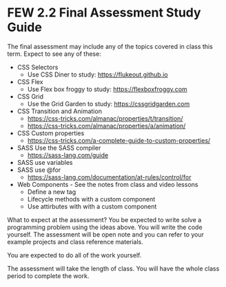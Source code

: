 # FEW 2.2 Final Assessment Study Guide

The final assessment may include any of the topics covered in class this term. Expect to see any of these: 

- CSS Selectors
	- Use CSS Diner to study: https://flukeout.github.io
- CSS Flex
	- Use Flex box froggy to study: https://flexboxfroggy.com
- CSS Grid
	- Use the Grid Garden to study: https://cssgridgarden.com
- CSS Transition and Animation
	- https://css-tricks.com/almanac/properties/t/transition/
	- https://css-tricks.com/almanac/properties/a/animation/
- CSS Custom properties 
	- https://css-tricks.com/a-complete-guide-to-custom-properties/
- SASS Use the SASS compiler
	- https://sass-lang.com/guide
- SASS use variables 
- SASS use @for
	- https://sass-lang.com/documentation/at-rules/control/for
- Web Components - See the notes from class and video lessons
	- Define a new tag
	- Lifecycle methods with a custom component
	- Use attirbutes with with a custom component

What to expect at the assessment? You be expected to write solve a programming problem using the ideas above. You will write the code yourself. The assessment will be open note and you can refer to your example projects and class reference materials. 

You are expected to do all of the work yourself. 

The assessment will take the length of class. You will have the whole class period to complete the work. 